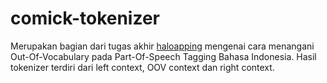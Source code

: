 # comick-tokenizer

Merupakan bagian dari tugas akhir [haloapping](https://haloapping.github.io/) mengenai cara menangani Out-Of-Vocabulary pada Part-Of-Speech Tagging Bahasa Indonesia. Hasil tokenizer terdiri dari left context, OOV context dan right context.
